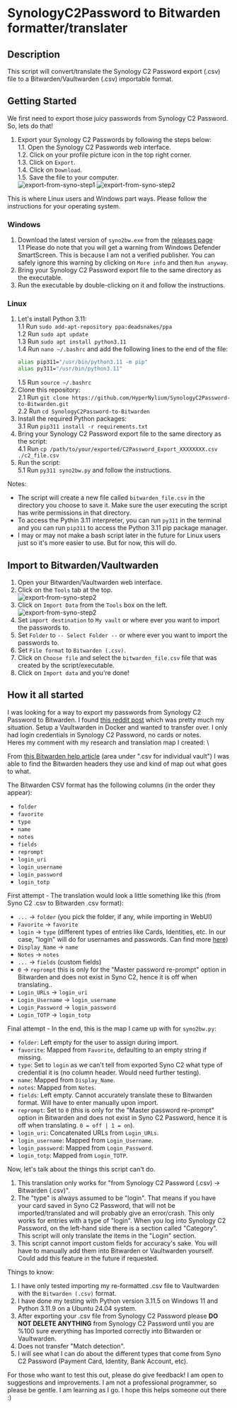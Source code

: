 # SynologyC2Password to Bitwarden formatter/translater

## Description
This script will convert/translate the Synology C2 Password export (.csv) file to a Bitwarden/Vaultwarden (.csv) importable format.

## Getting Started
We first need to export those juicy passwords from Synology C2 Password. So, lets do that!
1. Export your Synology C2 Passwords by following the steps below: \
    1.1. Open the Synology C2 Passwords web interface. \
    1.2. Click on your profile picture icon in the top right corner. \
    1.3. Click on `Export`. \
    1.4. Click on `Download`. \
    1.5. Save the file to your computer. \
![export-from-syno-step1](https://raw.githubusercontent.com/HyperNylium/SynologyC2Password-to-Bitwarden/main/imgs/export-from-syno-step1.png)
![export-from-syno-step2](https://raw.githubusercontent.com/HyperNylium/SynologyC2Password-to-Bitwarden/main/imgs/export-from-syno-step2.png)

This is where Linux users and Windows part ways. Please follow the instructions for your operating system.

### Windows
1. Download the latest version of `syno2bw.exe` from the [releases page](https://github.com/HyperNylium/SynologyC2Password-to-Bitwarden/releases) \
    1.1 Please do note that you will get a warning from Windows Defender SmartScreen. This is because I am not a verified publisher. You can safely ignore this warning by clicking on `More info` and then `Run anyway`.
2. Bring your Synology C2 Password export file to the same directory as the executable.
3. Run the executable by double-clicking on it and follow the instructions.

### Linux
1. Let's install Python 3.11: \
    1.1 Run `sudo add-apt-repository ppa:deadsnakes/ppa` \
    1.2 Run `sudo apt update` \
    1.3 Run `sudo apt install python3.11` \
    1.4 Run `nano ~/.bashrc` and add the following lines to the end of the file:
    ```bash
    alias pip311="/usr/bin/python3.11 -m pip"
    alias py311="/usr/bin/python3.11"
    ```
    1.5 Run `source ~/.bashrc`
2. Clone this repository: \
    2.1 Run `git clone https://github.com/HyperNylium/SynologyC2Password-to-Bitwarden.git` \
    2.2 Run `cd SynologyC2Password-to-Bitwarden`
3. Install the required Python packages: \
    3.1 Run `pip311 install -r requirements.txt`
4. Bring your Synology C2 Password export file to the same directory as the script: \
    4.1 Run `cp /path/to/your/exported/C2Password_Export_XXXXXXXX.csv ./c2_file.csv`
5. Run the script: \
    5.1 Run `py311 syno2bw.py` and follow the instructions.

Notes:
- The script will create a new file called `bitwarden_file.csv` in the directory you choose to save it. Make sure the user executing the script has write permissions in that directory.
- To access the Pythin 3.11 interpreter, you can run `py311` in the terminal and you can run `pip311` to access the Python 3.11 pip package manager.
- I may or may not make a bash script later in the future for Linux users just so it's more easier to use. But for now, this will do.


## Import to Bitwarden/Vaultwarden
1. Open your Bitwarden/Vaultwarden web interface.
2. Click on the `Tools` tab at the top. \
![export-from-syno-step2](https://raw.githubusercontent.com/HyperNylium/SynologyC2Password-to-Bitwarden/main/imgs/import-into-bitwarden1.png)
3. Click on `Import Data` from the `Tools` box on the left. \
![export-from-syno-step2](https://raw.githubusercontent.com/HyperNylium/SynologyC2Password-to-Bitwarden/main/imgs/import-into-bitwarden2.png)
4. Set `import destination` to `My vault` or where ever you want to import the passwords to.
5. Set `Folder` to `-- Select Folder --` or where ever you want to import the passwords to.
6. Set `File format` to `Bitwarden (.csv)`.
7. Click on `Choose file` and select the `bitwarden_file.csv` file that was created by the script/executable.
8. Click on `Import data` and you're done!

## How it all started

I was looking for a way to export my passwords from Synology C2 Password to Bitwarden. I found [this reddit post](https://www.reddit.com/r/synology/comments/1d21avn/export_c2_password_data/) which was pretty much my situation. Setup a Vaultwarden in Docker and wanted to transfer over. I only had login credentials in Synology C2 Password, no cards or notes. \
Heres my comment with my research and translation map I created: \

From [this Bitwarden help article](https://bitwarden.com/help/condition-bitwarden-import/) (area under ".csv for individual vault") I was able to find the Bitwarden headers they use and kind of map out what goes to what.

The Bitwarden CSV format has the following columns (in the order they appear):
- `folder`
- `favorite`
- `type`
- `name`
- `notes`
- `fields`
- `reprompt`
- `login_uri`
- `login_username`
- `login_password`
- `login_totp`

First attempt - The translation would look a little something like this (from Syno C2 .csv to Bitwarden .csv format): 
- `...` -> `folder` (you pick the folder, if any, while importing in WebUI)
- `Favorite` -> `favorite`
- `login` -> `type` (different types of entries like Cards, Identities, etc. In our case, "login" will do for usernames and passwords. Can find more [here](https://bitwarden.com/help/managing-items/))
- `Display_Name` -> `name`
- `Notes` -> `notes`
- `...` -> `fields` (custom fields)
- `0` -> `reprompt` this is only for the "Master password re-prompt" option in Bitwarden and does not exist in Syno C2, hence it is off when translating..
- `Login_URLs` -> `login_uri`
- `Login_Username` -> `login_username`
- `Login_Password` -> `login_password`
- `Login_TOTP` -> `login_totp`

Final attempt - In the end, this is the map I came up with for `syno2bw.py`:
- `folder`: Left empty for the user to assign during import.
- `favorite`: Mapped from `Favorite`, defaulting to an empty string if missing.
- `type`: Set to `login` as we can't tell from exported Syno C2 what type of credential it is (no column header. Would need further testing).
- `name`: Mapped from `Display_Name`.
- `notes`: Mapped from `Notes`.
- `fields`: Left empty. Cannot accurately translate these to Bitwarden format. Will have to enter manually upon import.
- `reprompt`: Set to `0` (this is only for the "Master password re-prompt" option in Bitwarden and does not exist in Syno C2 Password, hence it is off when translating. `0 = off | 1 = on`).
- `login_uri`: Concatenated URLs from `Login_URLs`.
- `login_username`: Mapped from `Login_Username`.
- `login_password`: Mapped from `Login_Password`.
- `login_totp`: Mapped from `Login_TOTP`.

Now, let's talk about the things this script can't do. 
1. This translation only works for "from Synology C2 Password (.csv) -> Bitwarden (.csv)". 
2. The "type" is always assumed to be "login". That means if you have your card saved in Syno C2 Password, that will not be imported/translated and will probably give an error/crash. This only works for entries with a type of "login". When you log into Synology C2 Password, on the left-hand side there is a section called "Category". This script will only translate the items in the "Login" section. 
3. This script cannot import custom fields for accuracy's sake. You will have to manually add them into Bitwarden or Vaultwarden yourself. Could add this feature in the future if requested.

Things to know:
1. I have only tested importing my re-formatted .csv file to Vaultwarden with the `Bitwarden (.csv)` format.
2. I have done my testing with Python version 3.11.5 on Windows 11 and Python 3.11.9 on a Ubuntu 24.04 system.
3. After exporting your .csv file from Synology C2 Password please **DO NOT DELETE ANYTHING** from Synology C2 Password until you are %100 sure everything has Imported correctly into Bitwarden or Vaultwarden.
4. Does not transfer "Match detection".
5. I will see what I can do about the different types that come from Syno C2 Password (Payment Card, Identity, Bank Account, etc).


For those who want to test this out, please do give feedback! I am open to suggestions and improvements. I am not a professional programmer, so please be gentle. I am learning as I go. I hope this helps someone out there :)